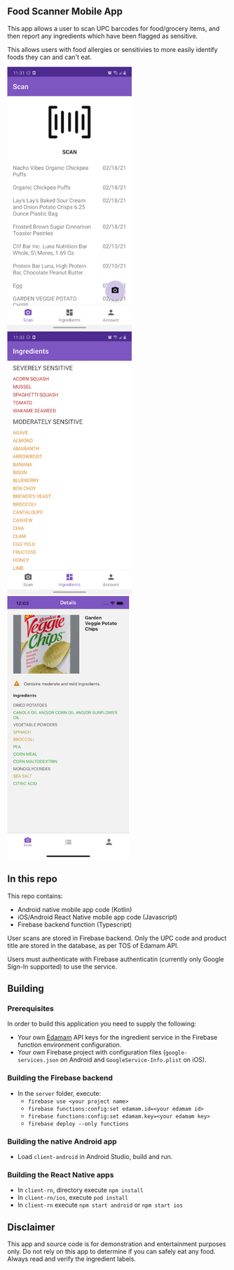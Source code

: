 ## Food Scanner Mobile App

This app allows a user to scan UPC barcodes for food/grocery items, and then report any ingredients which have been flagged as sensitive. 

This allows users with food allergies or sensitivies to more easily identify foods they can and can't eat.

<p float="left">
<img src="https://raw.githubusercontent.com/grennis/FoodScannerApp/master/screens/android1.png" height="600px" />
<img src="https://raw.githubusercontent.com/grennis/FoodScannerApp/master/screens/android2.png" height="600px" />
<img src="https://raw.githubusercontent.com/grennis/FoodScannerApp/master/screens/ios1.png" height="600px" />
</p>

## In this repo

This repo contains:

* Android native mobile app code (Kotlin)
* iOS/Android React Native mobile app code (Javascript)
* Firebase backend function (Typescript)

User scans are stored in Firebase backend. Only the UPC code and product title are stored in the database, as per TOS of Edamam API. 

Users must authenticate with Firebase authenticatin (currently only Google Sign-In supported) to
use the service.

## Building

### Prerequisites

In order to build this application you need to supply the following:

* Your own [Edamam](https://developer.edamam.com/) API keys for the ingredient service in the Firebase function environment configuration.
* Your own Firebase project with configuration files (`google-services.json` on Android and `GoogleService-Info.plist` on iOS).

### Building the Firebase backend

* In the `server` folder, execute:
  * `firebase use <your project name>`
  * `firebase functions:config:set edamam.id=<your edamam id>`
  * `firebase functions:config:set edamam.key=<your edamam key>`
  * `firebase deploy --only functions`

### Building the native Android app

* Load `client-android` in Android Studio, build and run.

### Building the React Native apps

* In `client-rn`, directory execute `npm install`
* In `client-rn/ios`, execute `pod install`
* In `client-rn` execute `npm start android` or `npm start ios`

## Disclaimer

This app and source code is for demonstration and entertainment purposes only. Do not rely on this app to determine if you can safely eat any food. Always read and verify the ingredient labels.
